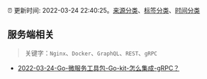 :alarm_clock: 更新时间: 2022-03-24 22:40:25。[来源分类](../README.md)、[标签分类](../TAGS.md)、[时间分类](../TIMELINE.md)

## 服务端相关


> 关键字：`Nginx`、`Docker`、`GraphQL`、`REST`、`gRPC`



- [2022-03-24-Go-微服务工具包-Go-kit-怎么集成-gRPC？](https://toutiao.io/k/zczfvlt) 